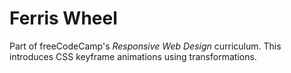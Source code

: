 # Ferris Wheel

Part of freeCodeCamp's *Responsive Web Design* curriculum. This introduces CSS keyframe animations using transformations.